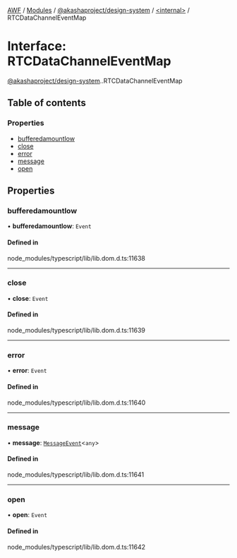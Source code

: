[AWF](../README.md) / [Modules](../modules.md) / [@akashaproject/design-system](../modules/akashaproject_design_system.md) / [<internal\>](../modules/akashaproject_design_system._internal_.md) / RTCDataChannelEventMap

# Interface: RTCDataChannelEventMap

[@akashaproject/design-system](../modules/akashaproject_design_system.md).[<internal>](../modules/akashaproject_design_system._internal_.md).RTCDataChannelEventMap

## Table of contents

### Properties

- [bufferedamountlow](akashaproject_design_system._internal_.RTCDataChannelEventMap.md#bufferedamountlow)
- [close](akashaproject_design_system._internal_.RTCDataChannelEventMap.md#close)
- [error](akashaproject_design_system._internal_.RTCDataChannelEventMap.md#error)
- [message](akashaproject_design_system._internal_.RTCDataChannelEventMap.md#message)
- [open](akashaproject_design_system._internal_.RTCDataChannelEventMap.md#open)

## Properties

### bufferedamountlow

• **bufferedamountlow**: `Event`

#### Defined in

node_modules/typescript/lib/lib.dom.d.ts:11638

___

### close

• **close**: `Event`

#### Defined in

node_modules/typescript/lib/lib.dom.d.ts:11639

___

### error

• **error**: `Event`

#### Defined in

node_modules/typescript/lib/lib.dom.d.ts:11640

___

### message

• **message**: [`MessageEvent`](../modules/akashaproject_design_system._internal_.md#messageevent)<`any`\>

#### Defined in

node_modules/typescript/lib/lib.dom.d.ts:11641

___

### open

• **open**: `Event`

#### Defined in

node_modules/typescript/lib/lib.dom.d.ts:11642
